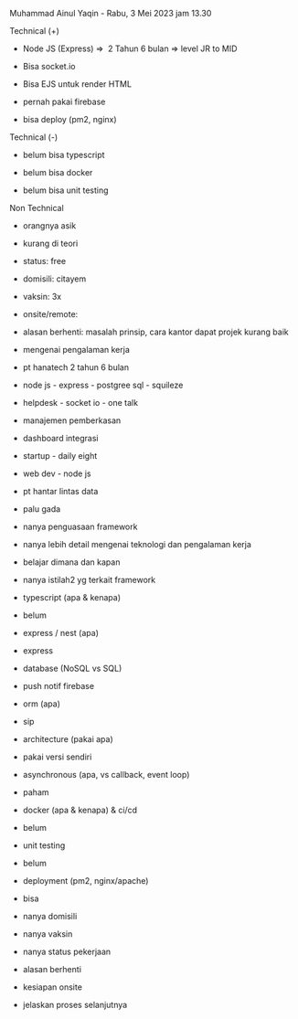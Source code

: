 Muhammad Ainul Yaqin - Rabu, 3 Mei 2023 jam 13.30  

  

Technical (+)  

- Node JS (Express) =>  2 Tahun 6 bulan => level JR to MID  
    
- Bisa socket.io  
    
- Bisa EJS untuk render HTML  
    
- pernah pakai firebase  
    
- bisa deploy (pm2, nginx)  
    

Technical (-)  

- belum bisa typescript  
    
- belum bisa docker  
    
- belum bisa unit testing  
    

Non Technical  

- orangnya asik  
    
- kurang di teori  
    
- status: free  
    
- domisili: citayem  
    
- vaksin: 3x  
    
- onsite/remote:  
    
- alasan berhenti: masalah prinsip, cara kantor dapat projek kurang baik  
    

  

  

- mengenai pengalaman kerja  
    

- pt hanatech 2 tahun 6 bulan  
    

- node js - express - postgree sql - squileze  
    
- helpdesk - socket io - one talk  
    
- manajemen pemberkasan  
    
- dashboard integrasi  
    

- startup - daily eight  
    

- web dev - node js  
    

- pt hantar lintas data  
    

- palu gada  
    

- nanya penguasaan framework  
    
- nanya lebih detail mengenai teknologi dan pengalaman kerja  
    
- belajar dimana dan kapan  
    
- nanya istilah2 yg terkait framework  
    

- typescript (apa & kenapa)  
    

- belum  
    

- express / nest (apa)  
    

- express  
    

- database (NoSQL vs SQL)  
    

- push notif firebase  
    

- orm (apa)  
    

- sip  
    

- architecture (pakai apa)  
    

- pakai versi sendiri  
    

- asynchronous (apa, vs callback, event loop)  
    

- paham  
    

- docker (apa & kenapa) & ci/cd  
    

- belum  
    

- unit testing  
    

- belum  
    

- deployment (pm2, nginx/apache)  
    

- bisa  
    

- nanya domisili  
    
- nanya vaksin  
    
- nanya status pekerjaan  
    
- alasan berhenti  
    
- kesiapan onsite  
    
- jelaskan proses selanjutnya